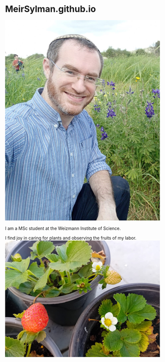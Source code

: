 # MeirSylman.github.io
![pic](/WhatsApp%20Image%202024-04-17%20at%2017.17.08.jpeg)

I am a MSc student at the Weizmann Institute of Science.

I find joy in caring for plants and observing the fruits of my labor.
![strawberry](/WhatsApp%20Image%202024-04-14%20at%2011.23.55.jpeg)
